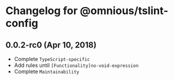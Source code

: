 # Changelog for @omnious/tslint-config

## 0.0.2-rc0 (Apr 10, 2018)

* Complete `TypeScript-specific`
* Add rules until `[Functionality]no-void-expression`
* Complete `Maintainability`
